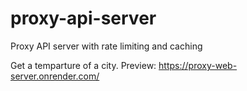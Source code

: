 # proxy-api-server
Proxy API server with rate limiting and caching

Get a temparture of a city.
Preview: https://proxy-web-server.onrender.com/
